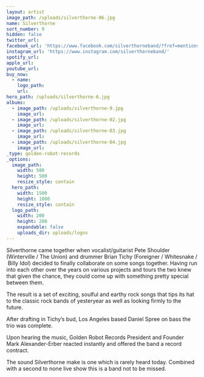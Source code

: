 ```yaml
---
layout: artist
image_path: /uploads/silverthorne-06.jpg
name: Silverthorne
sort_number: 9
hidden: false
twitter_url:
facebook_url: 'https://www.facebook.com/silverthorneband/?fref=mentions'
instagram_url: 'https://www.instagram.com/silverthorneband/'
spotify_url:
apple_url:
youtube_url:
buy_now:
  - name:
    logo_path:
    url:
hero_path: /uploads/silverthorne-6.jpg
albums:
  - image_path: /uploads/silverthorne-9.jpg
    image_url:
  - image_path: /uploads/silverthorne-02.jpg
    image_url:
  - image_path: /uploads/silverthorne-03.jpg
    image_url:
  - image_path: /uploads/silverthorne-04.jpg
    image_url:
_type: golden-robot-records
_options:
  image_path:
    width: 500
    height: 500
    resize_style: contain
  hero_path:
    width: 1500
    height: 1000
    resize_style: contain
  logo_path:
    width: 200
    height: 200
    expandable: false
    uploads_dir: uploads/logos
---
```


Silverthorne came together when vocalist/guitarist Pete Shoulder (Winterville / The Union) and drummer Brian Tichy (Foreigner / Whitesnake / &nbsp;Billy Idol) decided to finally collaborate on some songs together. Having run into each other over the years on various projects and tours the two knew that given the chance, they could come up with something pretty special between them.&nbsp;

The result is a set of exciting, soulful and earthy rock songs that tips its hat to the classic rock bands of yesteryear as well as looking firmly to the future.&nbsp;

After drafting in Tichy’s bud, Los Angeles based Daniel Spree on bass the trio was complete.&nbsp;

Upon hearing the music, Golden Robot Records President and Founder Mark Alexander-Erber reacted instantly and offered the band a record contract.

The sound Silverthorne make is one which is rarely heard today. Combined with a second to none live show this is a band not to be missed.